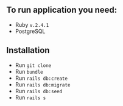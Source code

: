 ## To run application you need:
* Ruby `v.2.4.1`
* PostgreSQL

## Installation

* Run `git clone`
* Run `bundle`
* Run `rails db:create`
* Run `rails db:migrate`
* Run `rails db:seed`
* Run `rails s`